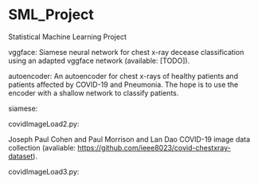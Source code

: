 # SML_Project
Statistical Machine Learning Project

vggface:
  Siamese neural network for chest x-ray decease classification using an adapted vggface network (available: [TODO]).

autoencoder:
  An autoencoder for chest x-rays of healthy patients and patients affected by COVID-19 and Pneumonia. The hope is to use 
  the encoder with a shallow network to classify patients.
 
 
siamese:

covidImageLoad2.py:
 
Joseph Paul Cohen and Paul Morrison and Lan Dao COVID-19 image data collection (avaliable: https://github.com/ieee8023/covid-chestxray-dataset).

covidImageLoad3.py:
  
